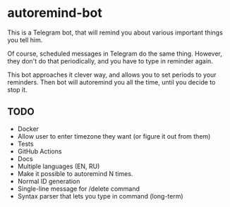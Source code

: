 # autoremind-bot

This is a Telegram bot, that will remind you about various important things you tell him.

Of course, scheduled messages in Telegram do the same thing. However, they don't do that periodically,
and you have to type in reminder again.

This bot approaches it clever way, and allows you to set periods to your reminders.
Then bot will autoremind you all the time, until you decide to stop it. 

## TODO
* Docker
* Allow user to enter timezone they want (or figure it out from them)
* Tests
* GitHub Actions
* Docs
* Multiple languages (EN, RU)
* Make it possible to autoremind N times.
* Normal ID generation
* Single-line message for /delete command
* Syntax parser that lets you type in command (long-term)